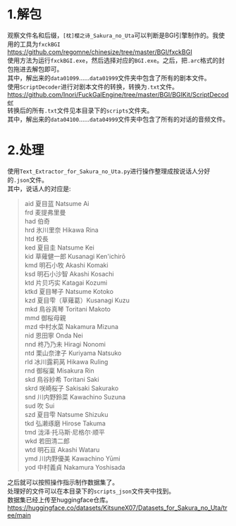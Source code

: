 # 1.解包
观察文件名和后缀，``[枕]樱之诗_Sakura_no_Uta``可以判断是BGI引擎制作的。我使用的工具为``fxckBGI`` <https://github.com/regomne/chinesize/tree/master/BGI/fxckBGI> <br>
使用方法为运行``fxckBGI.exe``，然后选择对应的``BGI.exe``。之后，把``.arc``格式的封包拖进去解包即可。 <br>
其中，解出来的``data01099``......``data01999``文件夹中包含了所有的剧本文件。 <br>
使用``ScriptDecoder``进行对剧本文件的转换，转换为``.txt``文件。<https://github.com/Inori/FuckGalEngine/tree/master/BGI/BGIKit/ScriptDecoder> <br>
转换后的所有``.txt``文件见本目录下的``scripts``文件夹。<br>
其中，解出来的``data04100``......``data04999``文件夹中包含了所有的对话的音频文件。 <br>
# 2.处理
使用``Text_Extractor_for_Sakura_no_Uta.py``进行操作整理成按说话人分好的``.json``文件。<br>
其中，说话人的对应是: <br>
>
>aid 夏目蓝 Natsume Ai<br>
frd 麦提弗里曼<br>
had 伯奇<br>
hrd 氷川里奈 Hikawa Rina<br>
htd 校長<br>
ked 夏目圭 Natsume Kei<br>
kid 草薙健一郎 Kusanagi Ken'ichirō<br>
kmd 明石小牧 Akashi Komaki<br>
ksd 明石小沙智 Akashi Kosachi<br>
ktd 片贝巧实 Katagai Kozumi<br>
ktkd 夏目琴子 Natsume Kotoko<br>
kzd 夏目雫（草薙葛）Kusanagi Kuzu<br>
mkd 鳥谷真琴 Toritani Makoto<br>
mmd 御桜母親<br>
mzd 中村水菜 Nakamura Mizuna<br>
nid 恩田寧 Onda Nei<br>
nnd 柊乃乃未 Hiragi Nonomi<br>
ntd 栗山奈津子 Kuriyama Natsuko<br>
rld 冰川露莉莴 Hikawa Ruling<br>
rnd 御桜稟 Misakura Rin<br>
skd 鳥谷紗希 Toritani Saki<br>
skrd 咲崎桜子 Sakisaki Sakurako<br>
snd 川内野鈴菜 Kawachino Suzuna<br>
sud 吹 Sui<br>
szd 夏目雫 Natsume Shizuku<br>
tkd 弘濑琢磨 Hirose Takuma<br>
tmd 泷泽·托马斯·尼格尔·顺平<br>
wkd 若田清二郎<br>
wtd 明石亘 Akashi Wataru<br>
ymd 川内野優美 Kawachino Yūmi<br>
yod 中村義貞 Nakamura Yoshisada<br>

之后就可以按照操作指示制作数据集了。<br>
处理好的文件可以在本目录下的``scripts_json``文件夹中找到。<br>
数据集已经上传至huggingface仓库。<https://huggingface.co/datasets/KitsuneX07/Datasets_for_Sakura_no_Uta/tree/main>
